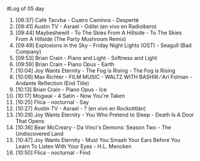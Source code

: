 #Log of 05 day

1. [08:37] Café Tacvba - Cuatro Caminos - Desperté
1. [09:41] Austin TV - Asrael - Odilei (en vivo en Radioibero)
1. [09:44] Maybeshewill - To The Skies From A Hillside - To The Skies From A Hillside (The Party Mushroom Remix)
1. [09:49] Explosions in the Sky - Friday Night Lights (OST) - Seagull (Bad Company)
1. [09:53] Brian Crain - Piano and Light - Softness and Light
1. [09:59] Brian Crain - Piano Opus - Earth
1. [10:04] Joy Wants Eternity - The Fog is Rising - The Fog is Rising
1. [10:09] Max Richter - FILM MUSIC - WALTZ WITH BASHIR ⁄ Ari Folman - Andante   Reflection (End Title)
1. [10:13] Brian Crain - Piano Opus - Ice
1. [10:17] Mogwai - 4 Satin - Now You're Taken
1. [10:25] Flica - nocturnal - Say
1. [10:27] Austin TV - Asrael - ? (en vivo en Rockotitlán)
1. [10:29] Joy Wants Eternity - You Who Pretend to Sleep - Death Is A Door That Opens
1. [10:36] Bear McCreary - Da Vinci's Demons: Season Two - The Undiscovered Land
1. [10:47] Joy Wants Eternity - Must You Smash Your Ears Before You Learn To Listen With Your Eyes - H.L. Mencken
1. [10:50] Flica - nocturnal - Find

